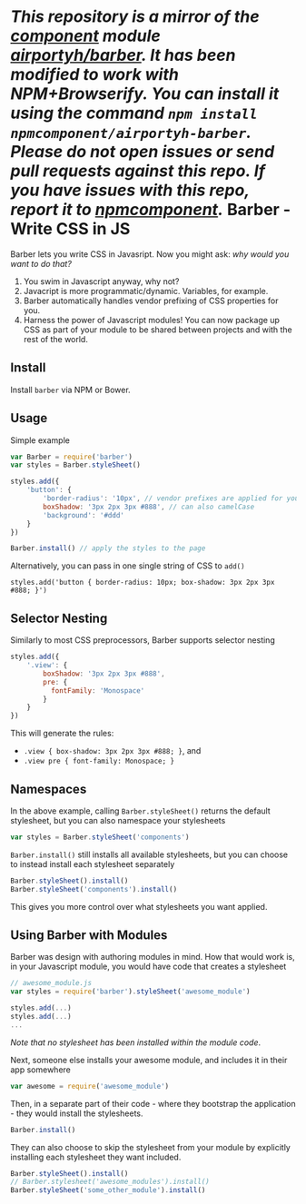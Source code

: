 *This repository is a mirror of the [component](http://component.io) module [airportyh/barber](http://github.com/airportyh/barber). It has been modified to work with NPM+Browserify. You can install it using the command `npm install npmcomponent/airportyh-barber`. Please do not open issues or send pull requests against this repo. If you have issues with this repo, report it to [npmcomponent](https://github.com/airportyh/npmcomponent).*
Barber - Write CSS in JS
========================

Barber lets you write CSS in Javasript. Now you might ask: *why would you want to do that?*

1. You swim in Javascript anyway, why not?
2. Javacript is more programmatic/dynamic. Variables, for example.
3. Barber automatically handles vendor prefixing of CSS properties for you.
4. Harness the power of Javascript modules! You can now package up CSS as part of your module to be shared between projects and with the rest of the world.

## Install

Install `barber` via NPM or Bower.

## Usage

Simple example

```js
var Barber = require('barber')
var styles = Barber.styleSheet()

styles.add({
    'button': {
        'border-radius': '10px', // vendor prefixes are applied for you
        boxShadow: '3px 2px 3px #888', // can also camelCase
        'background': '#ddd'
    }
})

Barber.install() // apply the styles to the page
```

Alternatively, you can pass in one single string of CSS to `add()`

```
styles.add('button { border-radius: 10px; box-shadow: 3px 2px 3px #888; }')
```

## Selector Nesting

Similarly to most CSS preprocessors, Barber supports selector nesting

```js
styles.add({
    '.view': {
        boxShadow: '3px 2px 3px #888',
        pre: {
          fontFamily: 'Monospace'
        }
    }
})
```

This will generate the rules:

* `.view { box-shadow: 3px 2px 3px #888; }`, and
* `.view pre { font-family: Monospace; }`

## Namespaces

In the above example, calling `Barber.styleSheet()` returns the default stylesheet, but you can also namespace your stylesheets

```js
var styles = Barber.styleSheet('components')
```

`Barber.install()` still installs all available stylesheets, but you can choose to instead install each stylesheet separately

```js
Barber.styleSheet().install()
Barber.styleSheet('components').install()
```

This gives you more control over what stylesheets you want applied.

## Using Barber with Modules

Barber was design with authoring modules in mind. How that would work is, in your Javascript module, you would have code that creates a stylesheet

```js
// awesome_module.js
var styles = require('barber').styleSheet('awesome_module')

styles.add(...)
styles.add(...)
...
```

*Note that no stylesheet has been installed within the module code*.

Next, someone else installs your awesome module, and includes it in their app somewhere

```js
var awesome = require('awesome_module')
```

Then, in a separate part of their code - where they bootstrap the application - they would install the stylesheets.

```js
Barber.install()
```

They can also choose to skip the stylesheet from your module by explicitly installing each stylesheet they want included.

```js
Barber.styleSheet().install()
// Barber.stylesheet('awesome_modules').install()
Barber.styleSheet('some_other_module').install()
```